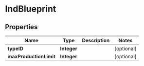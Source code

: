 
# IndBlueprint

## Properties
Name | Type | Description | Notes
------------ | ------------- | ------------- | -------------
**typeID** | **Integer** |  |  [optional]
**maxProductionLimit** | **Integer** |  |  [optional]



